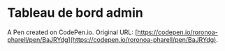 # Tableau de bord admin

A Pen created on CodePen.io. Original URL: [https://codepen.io/roronoa-pharell/pen/BaJRYdg](https://codepen.io/roronoa-pharell/pen/BaJRYdg).


